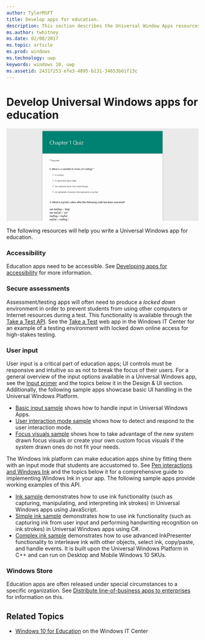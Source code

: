 ```yaml
---
author: TylerMSFT
title: Develop apps for education.
description: This section describes the Universal Window Apps resources that are available to you to write Education apps for the Windows 10 platform.
ms.author: twhitney
ms.date: 02/08/2017
ms.topic: article
ms.prod: windows
ms.technology: uwp
keywords: windows 10, uwp
ms.assetid: 2431f253-efe3-4895-b131-34653b61f13c
---
```


# Develop Universal Windows apps for education
![take-a-test app screenshot](images/take-a-test-screen-small.png)

The following resources will help you write a Universal Windows app for education.

### Accessibility
Education apps need to be accessible. See [Developing apps for accessibility](https://developer.microsoft.com/windows/accessible-apps) for more information.


### Secure assessments
Assessment/testing apps will often need to produce a *locked down* environment in order to prevent students from using other computers or Internet resources during a test. This functionality is available through the [Take a Test API](take-a-test-api.md). See the [Take a Test](https://technet.microsoft.com/edu/windows/take-tests-in-windows-10) web app in the Windows IT Center for an example of a testing environment with locked down online access for high-stakes testing.

### User input
User input is a critical part of education apps; UI controls must be responsive and intuitive so as not to break the focus of their users. For a general overview of the input options available in a Universal Windows app, see the [Input primer](https://msdn.microsoft.com/windows/uwp/input-and-devices/input-primer) and the topics below it in the Design & UI section. Additionally, the following sample apps showcase basic UI handling in the Universal Windows Platform.
- [Basic input sample](https://github.com/Microsoft/Windows-universal-samples/tree/master/Samples/BasicInput) shows how to handle input in Universal Windows Apps.
- [User interaction mode sample](https://github.com/Microsoft/Windows-universal-samples/tree/master/Samples/UserInteractionMode) shows how to detect and respond to the user interaction mode.
- [Focus visuals sample](https://github.com/Microsoft/Windows-universal-samples/tree/master/Samples/XamlFocusVisuals) shows how to take advantage of the new system drawn focus visuals or create your own custom focus visuals if the system drawn ones do not fit your needs.

The Windows Ink platform can make education apps shine by fitting them with an input mode that students are accustomed to. See [Pen interactions and Windows Ink](https://msdn.microsoft.com/windows/uwp/input-and-devices/pen-and-stylus-interactions) and the topics below it for a comprehensive guide to implementing Windows Ink in your app. The following sample apps provide working examples of this API.
- [Ink sample](https://github.com/Microsoft/Windows-universal-samples/tree/master/Samples/Ink) demonstrates how to use ink functionality (such as capturing, manipulating, and interpreting ink strokes) in Universal Windows apps using JavaScript.
- [Simple ink sample](https://github.com/Microsoft/Windows-universal-samples/tree/master/Samples/SimpleInk) demonstrates how to use ink functionality (such as capturing ink from user input and performing handwriting recognition on ink strokes) in Universal Windows apps using C#.
- [Complex ink sample](https://github.com/Microsoft/Windows-universal-samples/tree/master/Samples/ComplexInk) demonstrates how to use advanced InkPresenter functionality to interleave ink with other objects, select ink, copy/paste, and handle events. It is built upon the Universal Windows Platform in C++ and can run on Desktop and Mobile Windows 10 SKUs.


### Windows Store
Education apps are often released under special circumstances to a specific organization. See [Distribute line-of-business apps to enterprises](https://msdn.microsoft.com/windows/uwp/publish/distribute-lob-apps-to-enterprises) for information on this.

## Related Topics
- [Windows 10 for Education](https://technet.microsoft.com/edu/windows/index) on the Windows IT Center
